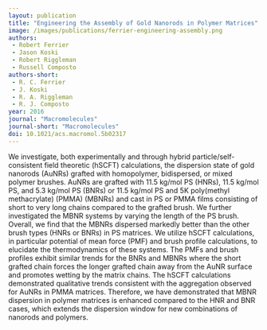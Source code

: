 ```yaml
---
layout: publication
title: "Engineering the Assembly of Gold Nanorods in Polymer Matrices"
image: /images/publications/ferrier-engineering-assembly.png
authors:
 - Robert Ferrier
 - Jason Koski
 - Robert Riggleman
 - Russell Composto
authors-short:
 - R. C. Ferrier
 - J. Koski
 - R. A. Riggleman
 - R. J. Composto
year: 2016
journal: "Macromolecules"
journal-short: "Macromolecules"
doi: 10.1021/acs.macromol.5b02317
---
```


We investigate, both experimentally and through hybrid particle/self-consistent field theoretic (hSCFT) calculations, the dispersion state of gold nanorods (AuNRs) grafted with homopolymer, bidispersed, or mixed polymer brushes. AuNRs are grafted with 11.5 kg/mol PS (HNRs), 11.5 kg/mol PS, and 5.3 kg/mol PS (BNRs) or 11.5 kg/mol PS and 5K poly(methyl methacrylate) (PMMA) (MBNRs) and cast in PS or PMMA films consisting of short to very long chains compared to the grafted brush. We further investigated the MBNR systems by varying the length of the PS brush. Overall, we find that the MBNRs dispersed markedly better than the other brush types (HNRs or BNRs) in PS matrices. We utilize hSCFT calculations, in particular potential of mean force (PMF) and brush profile calculations, to elucidate the thermodynamics of these systems. The PMFs and brush profiles exhibit similar trends for the BNRs and MBNRs where the short grafted chain forces the longer grafted chain away from the AuNR surface and promotes wetting by the matrix chains. The hSCFT calculations demonstrated qualitative trends consistent with the aggregation observed for AuNRs in PMMA matrices. Therefore, we have demonstrated that MBNR dispersion in polymer matrices is enhanced compared to the HNR and BNR cases, which extends the dispersion window for new combinations of nanorods and polymers.
